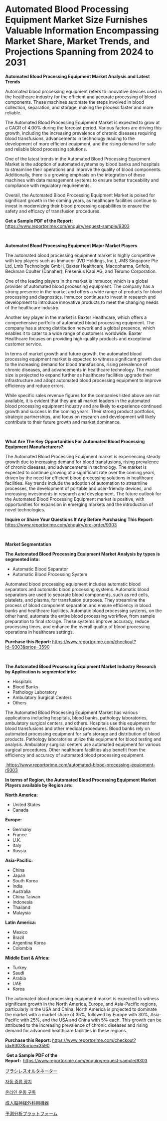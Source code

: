 <p><h1>Automated Blood Processing Equipment Market Size Furnishes Valuable Information Encompassing Market Share, Market Trends, and Projections Spanning from 2024 to 2031</h1></p><p><strong>Automated Blood Processing Equipment Market Analysis and Latest Trends</strong></p>
<p><p>Automated blood processing equipment refers to innovative devices used in the healthcare industry for the efficient and accurate processing of blood components. These machines automate the steps involved in blood collection, separation, and storage, making the process faster and more reliable.</p><p>The Automated Blood Processing Equipment Market is expected to grow at a CAGR of 4.00% during the forecast period. Various factors are driving this growth, including the increasing prevalence of chronic diseases requiring blood transfusions, advancements in technology leading to the development of more efficient equipment, and the rising demand for safe and reliable blood processing solutions.</p><p>One of the latest trends in the Automated Blood Processing Equipment Market is the adoption of automated systems by blood banks and hospitals to streamline their operations and improve the quality of blood components. Additionally, there is a growing emphasis on the integration of these machines with data management systems to ensure better traceability and compliance with regulatory requirements.</p><p>Overall, the Automated Blood Processing Equipment Market is poised for significant growth in the coming years, as healthcare facilities continue to invest in modernizing their blood processing capabilities to ensure the safety and efficacy of transfusion procedures.</p></p>
<p><strong>Get a Sample PDF of the Report:&nbsp;</strong> <a href="https://www.reportprime.com/enquiry/request-sample/9303">https://www.reportprime.com/enquiry/request-sample/9303</a></p>
<p>&nbsp;</p>
<p><strong>Automated Blood Processing Equipment Major Market Players</strong></p>
<p><p>The automated blood processing equipment market is highly competitive with key players such as Immucor (IVD Holdings, Inc.), JMS Singapore Pte Ltd, Lmb Technologie GmbH, Baxter Healthcare, Macopharma, Grifols, Beckman Coulter (Danaher), Fresenius Kabi AG, and Terumo Corporation.</p><p>One of the leading players in the market is Immucor, which is a global provider of automated blood processing equipment. The company has a strong presence in the market and offers a wide range of products for blood processing and diagnostics. Immucor continues to invest in research and development to introduce innovative products to meet the changing needs of the healthcare industry.</p><p>Another key player in the market is Baxter Healthcare, which offers a comprehensive portfolio of automated blood processing equipment. The company has a strong distribution network and a global presence, which enables it to cater to a wide range of customers worldwide. Baxter Healthcare focuses on providing high-quality products and exceptional customer service.</p><p>In terms of market growth and future growth, the automated blood processing equipment market is expected to witness significant growth due to the increasing demand for blood transfusions, rising prevalence of chronic diseases, and advancements in healthcare technology. The market size is projected to expand further as healthcare facilities upgrade their infrastructure and adopt automated blood processing equipment to improve efficiency and reduce errors.</p><p>While specific sales revenue figures for the companies listed above are not available, it is evident that they are all market leaders in the automated blood processing equipment industry and are likely to experience continued growth and success in the coming years. Their strong product portfolios, strategic partnerships, and focus on research and development will likely contribute to their future growth and market dominance.</p></p>
<p>&nbsp;</p>
<p><strong>What Are The Key Opportunities For Automated Blood Processing Equipment Manufacturers?</strong></p>
<p><p>The Automated Blood Processing Equipment market is experiencing steady growth due to increasing demand for blood transfusions, rising prevalence of chronic diseases, and advancements in technology. The market is expected to continue growing at a significant rate over the coming years, driven by the need for efficient blood processing solutions in healthcare facilities. Key trends include the adoption of automation to streamline processes, the development of portable and user-friendly devices, and increasing investments in research and development. The future outlook for the Automated Blood Processing Equipment market is positive, with opportunities for expansion in emerging markets and the introduction of novel technologies.</p></p>
<p><strong>Inquire or Share Your Questions If Any Before Purchasing This Report:</strong> <a href="https://www.reportprime.com/enquiry/pre-order/9303">https://www.reportprime.com/enquiry/pre-order/9303</a></p>
<p>&nbsp;</p>
<p><strong>Market Segmentation</strong></p>
<p><strong>The Automated Blood Processing Equipment Market Analysis by types is segmented into:</strong></p>
<p><ul><li>Automatic Blood Separator</li><li>Automatic Blood Processing System</li></ul></p>
<p><p>Automated blood processing equipment includes automatic blood separators and automatic blood processing systems. Automatic blood separators are used to separate blood components, such as red cells, platelets, and plasma, for transfusion purposes. They streamline the process of blood component separation and ensure efficiency in blood banks and healthcare facilities. Automatic blood processing systems, on the other hand, automate the entire blood processing workflow, from sample preparation to final storage. These systems improve accuracy, reduce processing times, and enhance the overall quality of blood processing operations in healthcare settings.</p></p>
<p><strong>Purchase this Report:&nbsp;</strong><a href="https://www.reportprime.com/checkout?id=9303&price=3590">https://www.reportprime.com/checkout?id=9303&price=3590</a></p>
<p>&nbsp;</p>
<p><strong>The Automated Blood Processing Equipment Market Industry Research by Application is segmented into:</strong></p>
<p><ul><li>Hospitals</li><li>Blood Banks</li><li>Pathology Laboratory</li><li>Ambulatory Surgical Centers</li><li>Others</li></ul></p>
<p><p>The Automated Blood Processing Equipment Market has various applications including hospitals, blood banks, pathology laboratories, ambulatory surgical centers, and others. Hospitals use this equipment for blood transfusions and other medical procedures. Blood banks rely on automated processing equipment for safe storage and distribution of blood products. Pathology laboratories utilize this equipment for blood testing and analysis. Ambulatory surgical centers use automated equipment for various surgical procedures. Other healthcare facilities also benefit from the efficiency and accuracy of automated blood processing equipment.</p></p>
<p><a href="https://www.reportprime.com/automated-blood-processing-equipment-r9303">&nbsp;https://www.reportprime.com/automated-blood-processing-equipment-r9303</a></p>
<p><strong>In terms of Region, the Automated Blood Processing Equipment Market Players available by Region are:</strong></p>
<p>
    <p> <strong> North America: </strong>
        <ul>
            <li>United States</li>
            <li>Canada</li>
        </ul>
        </p> 
    <p> <strong> Europe: </strong>
        <ul>
            <li>Germany</li>
            <li>France</li>
            <li>U.K.</li>
            <li>Italy</li>
            <li>Russia</li>
        </ul>
        </p> 
    <p> <strong> Asia-Pacific: </strong>
        <ul>
            <li>China</li>
            <li>Japan</li>
            <li>South Korea</li>
            <li>India</li>
            <li>Australia</li>
            <li>China Taiwan</li>
            <li>Indonesia</li>
            <li>Thailand</li>
            <li>Malaysia</li>
        </ul>
        </p> 
    <p> <strong> Latin America: </strong>
        <ul>
            <li>Mexico</li>
            <li>Brazil</li>
            <li>Argentina Korea</li>
            <li>Colombia</li>
        </ul>
        </p> 
    <p> <strong> Middle East & Africa: </strong>
        <ul>
            <li>Turkey</li>
            <li>Saudi</li>
            <li>Arabia</li>
            <li>UAE</li>
            <li>Korea</li>
        </ul>
    </p>
    </p>
<p><p>The automated blood processing equipment market is expected to witness significant growth in the North America, Europe, and Asia-Pacific regions, particularly in the USA and China. North America is projected to dominate the market with a market share of 35%, followed by Europe with 30%, Asia-Pacific with 25%, and the USA and China with 5% each. This growth can be attributed to the increasing prevalence of chronic diseases and rising demand for advanced healthcare facilities in these regions.</p></p>
<p><strong>Purchase this Report: </strong><a href="https://www.reportprime.com/checkout?id=9303&price=3590">https://www.reportprime.com/checkout?id=9303&price=3590</a></p>
<p>&nbsp;<strong>Get a Sample PDF of the Report:&nbsp;&nbsp;</strong><a href="https://www.reportprime.com/enquiry/request-sample/9303">https://www.reportprime.com/enquiry/request-sample/9303</a></p>
<p><strong></strong></p>
<p><p><a href="https://medium.com/@isabeleterson7845/%E3%83%96%E3%83%A9%E3%82%B7%E3%83%AC%E3%82%B9%E7%99%BA%E9%9B%BB%E6%A9%9F%E5%B8%82%E5%A0%B4%E5%88%86%E6%9E%90-%E3%81%9D%E3%81%AEcagr-%E5%B8%82%E5%A0%B4%E3%82%BB%E3%82%B0%E3%83%A1%E3%83%B3%E3%83%86%E3%83%BC%E3%82%B7%E3%83%A7%E3%83%B3-%E3%81%8A%E3%82%88%E3%81%B3%E3%82%B0%E3%83%AD%E3%83%BC%E3%83%90%E3%83%AB%E7%94%A3%E6%A5%AD%E6%A6%82%E8%A6%81-ec28868d8972">ブラシレスオルタネーター</a></p><p><a href="https://medium.com/@munchkin678568/%EC%9E%90%EB%8F%99-%EC%A6%9D%EB%A5%98-%EC%9E%A5%EC%B9%98-%EC%8B%9C%EC%9E%A5%EC%9D%80-%EC%8B%9C%EC%9E%A5-%EC%A0%90%EC%9C%A0%EC%9C%A8-%EC%8B%9C%EC%9E%A5-%EB%8F%99%ED%96%A5-%EB%B0%8F-%EC%8B%9C%EC%9E%A5-%EC%84%B1%EC%9E%A5%EC%97%90-%EB%8C%80%ED%95%9C-%EC%A0%95%EB%B3%B4%EB%A5%BC-%EC%A0%9C%EA%B3%B5%ED%95%A9%EB%8B%88%EB%8B%A4-c13328abb906">자동 증류 장치</a></p><p><a href="https://medium.com/@raisin7568/%EC%98%A8%EB%9D%BC%EC%9D%B8-%EC%9A%B4%EB%8F%99-%EA%B5%AC%EB%8F%85-%EC%8B%9C%EC%9E%A5-%EA%B7%9C%EB%AA%A8-%EB%B0%8F-%EC%8B%9C%EC%9E%A5-%ED%8A%B8%EB%A0%8C%EB%93%9C-%EC%99%84%EC%A0%84%ED%95%9C-%EC%82%B0%EC%97%85-%EA%B0%9C%EC%9A%94-2024-2031-986655b1703a">온라인 운동 구독</a></p><p><a href="https://github.com/one-cool-chick/Market-Research-Report-List-1/blob/main/836793423489.md">成人脳神経外科用機器</a></p><p><a href="https://medium.com/@chrispcreem58/%E4%BA%88%E6%B8%AC%E5%88%86%E6%9E%90%E3%83%97%E3%83%A9%E3%83%83%E3%83%88%E3%83%95%E3%82%A9%E3%83%BC%E3%83%A0%E5%B8%82%E5%A0%B4%E3%81%AE%E8%A6%8F%E6%A8%A1-cagr-%E3%83%88%E3%83%AC%E3%83%B3%E3%83%89-2024%E5%B9%B4%E3%81%8B%E3%82%892030%E5%B9%B4%E3%81%BE%E3%81%A7-65a482d17376">予測分析プラットフォーム</a></p></p>